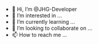 - 👋 Hi, I’m @JHG-Developer
- 👀 I’m interested in ...
- 🌱 I’m currently learning ...
- 💞️ I’m looking to collaborate on ...
- 📫 How to reach me ...

<!---
JHG-Developer/JHG-Developer is dedicated coding repository for all JHG Developed applications.
Conact IT  on +61 8 9415 0000 for any information.
--->
